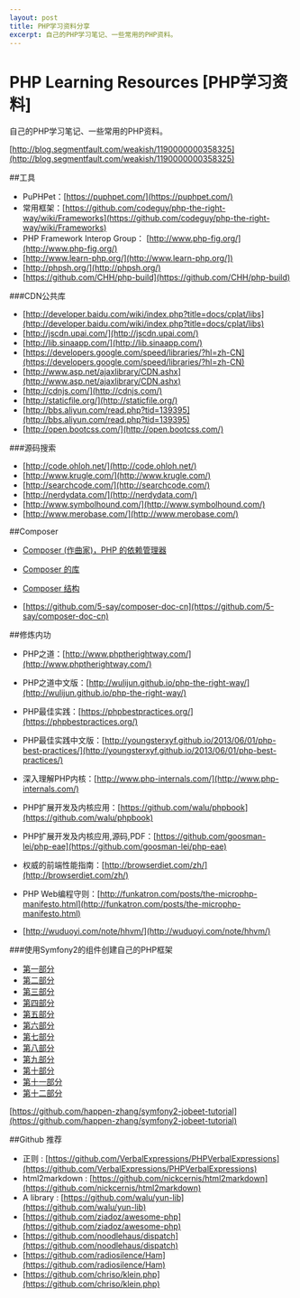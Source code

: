 ```yaml
---
layout: post
title: PHP学习资料分享
excerpt: 自己的PHP学习笔记、一些常用的PHP资料。
---
```


# PHP Learning Resources [PHP学习资料]

自己的PHP学习笔记、一些常用的PHP资料。


[http://blog.segmentfault.com/weakish/1190000000358325](http://blog.segmentfault.com/weakish/1190000000358325)

##工具

* PuPHPet：[https://puphpet.com/](https://puphpet.com/)
* 常用框架：[https://github.com/codeguy/php-the-right-way/wiki/Frameworks](https://github.com/codeguy/php-the-right-way/wiki/Frameworks)
* PHP Framework Interop Group： [http://www.php-fig.org/](http://www.php-fig.org/)
* [http://www.learn-php.org/](http://www.learn-php.org/])
* [http://phpsh.org/](http://phpsh.org/)
* [https://github.com/CHH/php-build](https://github.com/CHH/php-build)

###CDN公共库
* [http://developer.baidu.com/wiki/index.php?title=docs/cplat/libs](http://developer.baidu.com/wiki/index.php?title=docs/cplat/libs)
* [http://jscdn.upai.com/](http://jscdn.upai.com/)
* [http://lib.sinaapp.com/](http://lib.sinaapp.com/)
* [https://developers.google.com/speed/libraries/?hl=zh-CN](https://developers.google.com/speed/libraries/?hl=zh-CN)
* [http://www.asp.net/ajaxlibrary/CDN.ashx](http://www.asp.net/ajaxlibrary/CDN.ashx)
* [http://cdnjs.com/](http://cdnjs.com/)
* [http://staticfile.org/](http://staticfile.org/)
* [http://bbs.aliyun.com/read.php?tid=139395](http://bbs.aliyun.com/read.php?tid=139395)
* [http://open.bootcss.com/](http://open.bootcss.com/)

###源码搜索
* [http://code.ohloh.net/](http://code.ohloh.net/)
* [http://www.krugle.com/](http://www.krugle.com/)
* [http://searchcode.com/](http://searchcode.com/)
* [http://nerdydata.com/](http://nerdydata.com/)
* [http://www.symbolhound.com/](http://www.symbolhound.com/)
* [http://www.merobase.com/](http://www.merobase.com/)

##Composer
* [Composer (作曲家)，PHP 的依赖管理器](https://github.com/huanghua581/notes/blob/master/PHP/composer/00-intro.md)
* [Composer 的库](https://github.com/huanghua581/notes/blob/master/PHP/composer/02-libraries.md)
* [Composer 结构](https://github.com/huanghua581/notes/blob/master/PHP/composer/04-schema.md)

* [https://github.com/5-say/composer-doc-cn](https://github.com/5-say/composer-doc-cn)

##修炼内功

* PHP之道：[http://www.phptherightway.com/](http://www.phptherightway.com/)
* PHP之道中文版：[http://wulijun.github.io/php-the-right-way/](http://wulijun.github.io/php-the-right-way/)
* PHP最佳实践：[https://phpbestpractices.org/](https://phpbestpractices.org/)
* PHP最佳实践中文版：[http://youngsterxyf.github.io/2013/06/01/php-best-practices/](http://youngsterxyf.github.io/2013/06/01/php-best-practices/)
* 深入理解PHP内核：[http://www.php-internals.com/](http://www.php-internals.com/)
* PHP扩展开发及内核应用：[https://github.com/walu/phpbook](https://github.com/walu/phpbook)
* PHP扩展开发及内核应用,源码,PDF：[https://github.com/goosman-lei/php-eae](https://github.com/goosman-lei/php-eae)
* 权威的前端性能指南：[http://browserdiet.com/zh/](http://browserdiet.com/zh/)
* PHP Web编程守则：[http://funkatron.com/posts/the-microphp-manifesto.html](http://funkatron.com/posts/the-microphp-manifesto.html)

* [http://wuduoyi.com/note/hhvm/](http://wuduoyi.com/note/hhvm/)


###使用Symfony2的组件创建自己的PHP框架

* [第一部分](https://github.com/huanghua581/notes/tree/master/PHP/symfony/create-your-own-framework-on-top-of-the-symfony2-components/1.md)
* [第二部分](https://github.com/huanghua581/notes/tree/master/PHP/symfony/create-your-own-framework-on-top-of-the-symfony2-components/2.md)
* [第三部分](https://github.com/huanghua581/notes/tree/master/PHP/symfony/create-your-own-framework-on-top-of-the-symfony2-components/3.md)
* [第四部分](https://github.com/huanghua581/notes/tree/master/PHP/symfony/create-your-own-framework-on-top-of-the-symfony2-components/4.md)
* [第五部分](https://github.com/huanghua581/notes/tree/master/PHP/symfony/create-your-own-framework-on-top-of-the-symfony2-components/5.md)
* [第六部分](https://github.com/huanghua581/notes/tree/master/PHP/symfony/create-your-own-framework-on-top-of-the-symfony2-components/6.md)
* [第七部分](https://github.com/huanghua581/notes/tree/master/PHP/symfony/create-your-own-framework-on-top-of-the-symfony2-components/7.md)
* [第八部分](https://github.com/huanghua581/notes/tree/master/PHP/symfony/create-your-own-framework-on-top-of-the-symfony2-components/8.md)
* [第九部分](https://github.com/huanghua581/notes/tree/master/PHP/symfony/create-your-own-framework-on-top-of-the-symfony2-components/9.md)
* [第十部分](https://github.com/huanghua581/notes/tree/master/PHP/symfony/create-your-own-framework-on-top-of-the-symfony2-components/10.md)
* [第十一部分](https://github.com/huanghua581/notes/tree/master/PHP/symfony/create-your-own-framework-on-top-of-the-symfony2-components/11.md)
* [第十二部分](https://github.com/huanghua581/notes/tree/master/PHP/symfony/create-your-own-framework-on-top-of-the-symfony2-components/12.md)


[https://github.com/happen-zhang/symfony2-jobeet-tutorial](https://github.com/happen-zhang/symfony2-jobeet-tutorial)

##Github 推荐

* 正则 : [https://github.com/VerbalExpressions/PHPVerbalExpressions](https://github.com/VerbalExpressions/PHPVerbalExpressions)
* html2markdown : [https://github.com/nickcernis/html2markdown](https://github.com/nickcernis/html2markdown)
* A library : [https://github.com/walu/yun-lib](https://github.com/walu/yun-lib)
* [https://github.com/ziadoz/awesome-php](https://github.com/ziadoz/awesome-php)
* [https://github.com/noodlehaus/dispatch](https://github.com/noodlehaus/dispatch)
* [https://github.com/radiosilence/Ham](https://github.com/radiosilence/Ham)
* [https://github.com/chriso/klein.php](https://github.com/chriso/klein.php)
